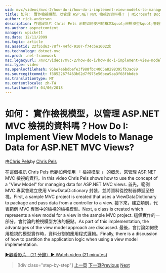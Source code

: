 ```yaml
---
uid: mvc/videos/mvc-2/how-do-i/how-do-i-implement-view-models-to-manage-data-for-aspnet-mvc-views
title: 如何： 實作檢視模型，以管理 ASP.NET MVC 檢視的資料嗎？ | Microsoft Docs
author: rick-anderson
description: 在這段影片 Chris Pels 示範如何使用的概念&quot;檢視模型&quot;管理 ASP.NET MVC 檢視表的資料。 首先，範例 MVC 專案正在建立...
ms.author: aspnetcontent
manager: wpickett
ms.date: 12/11/2009
ms.topic: article
ms.assetid: 22f55d63-78f7-44fd-9107-f74cbe16022b
ms.technology: dotnet-mvc
ms.prod: .net-framework
msc.legacyurl: /mvc/videos/mvc-2/how-do-i/how-do-i-implement-view-models-to-manage-data-for-aspnet-mvc-views
msc.type: video
ms.openlocfilehash: 95be7e6bdbefe3f988fbc4065a8298395fb3ac89
ms.sourcegitcommit: f8852267f463b62d7f975e56bea9aa3f68fbbdeb
ms.translationtype: MT
ms.contentlocale: zh-TW
ms.lasthandoff: 04/06/2018
---
```

<a name="how-do-i-implement-view--models-to-manage-data-for-aspnet-mvc-views"></a><span data-ttu-id="20fe0-105">如何： 實作檢視模型，以管理 ASP.NET MVC 檢視的資料嗎？</span><span class="sxs-lookup"><span data-stu-id="20fe0-105">How Do I: Implement View  Models to Manage Data for ASP.NET MVC Views?</span></span>
====================
<span data-ttu-id="20fe0-106">由[Chris Pels](https://twitter.com/chrispels)</span><span class="sxs-lookup"><span data-stu-id="20fe0-106">by [Chris Pels](https://twitter.com/chrispels)</span></span>

<span data-ttu-id="20fe0-107">在這個視訊 Chris Pels 示範如何使用 「 檢視模型 」 的概念，來管理 ASP.NET MVC 檢視的資料。</span><span class="sxs-lookup"><span data-stu-id="20fe0-107">In this video Chris Pels shows how to use the concept of a "View Model" for managing data for ASP.NET MVC views.</span></span> <span data-ttu-id="20fe0-108">首先，範例 MVC 專案會建立使用 ViewDataDictionary 封裝，並將資料從控制器傳遞至檢視。</span><span class="sxs-lookup"><span data-stu-id="20fe0-108">First, a sample MVC project is created that uses a ViewDataDictionary to package and pass data from a controller to a view.</span></span> <span data-ttu-id="20fe0-109">接下來，建立類別，代表範例 MVC 專案中的檢視的檢視模型。</span><span class="sxs-lookup"><span data-stu-id="20fe0-109">Next, a class is created which represents a view model for a view in the sample MVC project.</span></span> <span data-ttu-id="20fe0-110">這個實作的一部分，會討論的檢視模型方法的優點。</span><span class="sxs-lookup"><span data-stu-id="20fe0-110">As part of this implementation, the advantages of the view model approach are discussed.</span></span> <span data-ttu-id="20fe0-111">最後，會討論如何使用檢視的模型實作時，資料分割的應用程式邏輯。</span><span class="sxs-lookup"><span data-stu-id="20fe0-111">Finally, there is a discussion of how to partition the application logic when using a view model implementation.</span></span>

[<span data-ttu-id="20fe0-112">&#9654;觀看影片 （21 分鐘）</span><span class="sxs-lookup"><span data-stu-id="20fe0-112">&#9654; Watch video (21 minutes)</span></span>](https://channel9.msdn.com/Blogs/ASP-NET-Site-Videos/how-do-i-implement-view-models-to-manage-data-for-aspnet-mvc-views)

> [!div class="step-by-step"]
> <span data-ttu-id="20fe0-113">[上一頁](how-do-i-work-with-data-in-aspnet-mvc-partial-views.md)
> [下一頁](how-do-i-create-a-custom-html-helper-for-an-mvc-application.md)</span><span class="sxs-lookup"><span data-stu-id="20fe0-113">[Previous](how-do-i-work-with-data-in-aspnet-mvc-partial-views.md)
[Next](how-do-i-create-a-custom-html-helper-for-an-mvc-application.md)</span></span>
